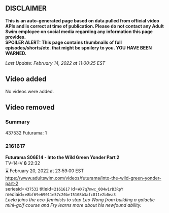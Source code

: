 ## DISCLAIMER
**This is an auto-generated page based on data pulled from official video APIs and is correct at time of publication. Please do not contact any Adult Swim employee on social media regarding any information this page provides.**  
**SPOILER ALERT: This page contains thumbnails of full episodes/shorts/etc. that might be spoilery to you. YOU HAVE BEEN WARNED.**  

_Last Update: February 14, 2022 at 11:00:25 EST_
## Video added
No videos were added.  
## Video removed
### Summary
437532 Futurama: 1  
### 2161617
**Futurama S06E14 - Into the Wild Green Yonder Part 2**  
TV-14-V 🔒 22:32  
⌛ February 20, 2022 at 23:59:00 EST  
https://www.adultswim.com/videos/futurama/into-the-wild-green-yonder-part-2  
seriesid=`437532` titleid=`2161617` id=`AX7q7mwc_0O4w1rD3RpY` mediaid=`e8bf69e69011e57c20be15108b3afc811e2b0ea3`  
_Leela joins the eco-feminists to stop Leo Wong from building a galactic mini-golf course and Fry learns more about his newfound ability._  
